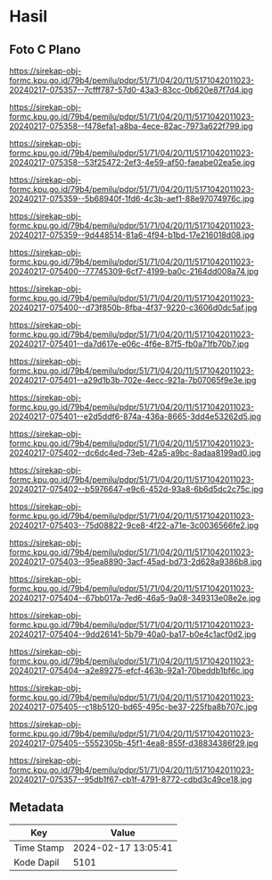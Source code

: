 # Hasil

## Foto C Plano

https://sirekap-obj-formc.kpu.go.id/79b4/pemilu/pdpr/51/71/04/20/11/5171042011023-20240217-075357--7cfff787-57d0-43a3-83cc-0b620e87f7d4.jpg

https://sirekap-obj-formc.kpu.go.id/79b4/pemilu/pdpr/51/71/04/20/11/5171042011023-20240217-075358--f478efa1-a8ba-4ece-82ac-7973a622f799.jpg

https://sirekap-obj-formc.kpu.go.id/79b4/pemilu/pdpr/51/71/04/20/11/5171042011023-20240217-075358--53f25472-2ef3-4e59-af50-faeabe02ea5e.jpg

https://sirekap-obj-formc.kpu.go.id/79b4/pemilu/pdpr/51/71/04/20/11/5171042011023-20240217-075359--5b68940f-1fd6-4c3b-aef1-88e97074976c.jpg

https://sirekap-obj-formc.kpu.go.id/79b4/pemilu/pdpr/51/71/04/20/11/5171042011023-20240217-075359--9d448514-81a6-4f94-b1bd-17e216018d08.jpg

https://sirekap-obj-formc.kpu.go.id/79b4/pemilu/pdpr/51/71/04/20/11/5171042011023-20240217-075400--77745309-6cf7-4199-ba0c-2164dd008a74.jpg

https://sirekap-obj-formc.kpu.go.id/79b4/pemilu/pdpr/51/71/04/20/11/5171042011023-20240217-075400--d73f850b-8fba-4f37-9220-c3606d0dc5af.jpg

https://sirekap-obj-formc.kpu.go.id/79b4/pemilu/pdpr/51/71/04/20/11/5171042011023-20240217-075401--da7d617e-e06c-4f6e-87f5-fb0a71fb70b7.jpg

https://sirekap-obj-formc.kpu.go.id/79b4/pemilu/pdpr/51/71/04/20/11/5171042011023-20240217-075401--a29d1b3b-702e-4ecc-921a-7b07065f9e3e.jpg

https://sirekap-obj-formc.kpu.go.id/79b4/pemilu/pdpr/51/71/04/20/11/5171042011023-20240217-075401--e2d5ddf6-874a-436a-8665-3dd4e53262d5.jpg

https://sirekap-obj-formc.kpu.go.id/79b4/pemilu/pdpr/51/71/04/20/11/5171042011023-20240217-075402--dc6dc4ed-73eb-42a5-a9bc-8adaa8199ad0.jpg

https://sirekap-obj-formc.kpu.go.id/79b4/pemilu/pdpr/51/71/04/20/11/5171042011023-20240217-075402--b5976647-e9c6-452d-93a8-6b6d5dc2c75c.jpg

https://sirekap-obj-formc.kpu.go.id/79b4/pemilu/pdpr/51/71/04/20/11/5171042011023-20240217-075403--75d08822-9ce8-4f22-a71e-3c0036566fe2.jpg

https://sirekap-obj-formc.kpu.go.id/79b4/pemilu/pdpr/51/71/04/20/11/5171042011023-20240217-075403--95ea8890-3acf-45ad-bd73-2d628a9386b8.jpg

https://sirekap-obj-formc.kpu.go.id/79b4/pemilu/pdpr/51/71/04/20/11/5171042011023-20240217-075404--67bb017a-7ed6-46a5-9a08-349313e08e2e.jpg

https://sirekap-obj-formc.kpu.go.id/79b4/pemilu/pdpr/51/71/04/20/11/5171042011023-20240217-075404--9dd26141-5b79-40a0-ba17-b0e4c1acf0d2.jpg

https://sirekap-obj-formc.kpu.go.id/79b4/pemilu/pdpr/51/71/04/20/11/5171042011023-20240217-075404--a2e89275-efcf-463b-92a1-70beddb1bf6c.jpg

https://sirekap-obj-formc.kpu.go.id/79b4/pemilu/pdpr/51/71/04/20/11/5171042011023-20240217-075405--c18b5120-bd65-495c-be37-225fba8b707c.jpg

https://sirekap-obj-formc.kpu.go.id/79b4/pemilu/pdpr/51/71/04/20/11/5171042011023-20240217-075405--5552305b-45f1-4ea8-855f-d38834386f29.jpg

https://sirekap-obj-formc.kpu.go.id/79b4/pemilu/pdpr/51/71/04/20/11/5171042011023-20240217-075357--95db1f67-cb1f-4791-8772-cdbd3c49ce18.jpg


## Metadata

| Key        | Value               |
| ---------- | ------------------- |
| Time Stamp | 2024-02-17 13:05:41 |
| Kode Dapil | 5101                |



